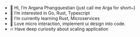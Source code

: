 - 👋 Hi, I’m Argana Phangquestian (just call me Arga for short~)
- 👀 I’m interested in Go, Rust, Typescript
- 🌱 I’m currently learning Rust, Microservices
- 💞️ Love micro interaction, implement ui design into code.
- 🔥 Have deep curiosity about scaling application

